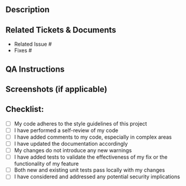 ## Description

<!--
Please include a summary of the changes.

This PR [adds/removes/fixes/replaces] the [feature/bug/etc].
-->

## Related Tickets & Documents

- Related Issue #
- Fixes #

## QA Instructions

<!--
Please provide some steps for the reviewer to test your change if needs to be tested locally.

1. Click a link
2. Do this thing
3. Validate you see the thing working
-->

## Screenshots (if applicable)

<!-- If appropriate, add screenshots to demonstrate the change. -->

## Checklist:

- [ ] My code adheres to the style guidelines of this project
- [ ] I have performed a self-review of my code
- [ ] I have added comments to my code, especially in complex areas
- [ ] I have updated the documentation accordingly
- [ ] My changes do not introduce any new warnings
- [ ] I have added tests to validate the effectiveness of my fix or the functionality of my feature
- [ ] Both new and existing unit tests pass locally with my changes
- [ ] I have considered and addressed any potential security implications
